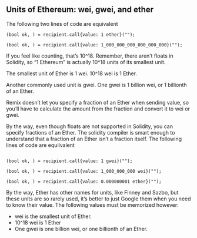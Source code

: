 ## Units of Ethereum: wei, gwei, and ether

The following two lines of code are equivalent

```solidity
(bool ok, ) = recipient.call{value: 1 ether}("");

(bool ok, ) = recipient.call{value: 1_000_000_000_000_000_000}("");
```

If you feel like counting, that’s 10^18. Remember, there aren’t floats in Solidity, so “1 Ethereum” is actually 10^18 units of its smallest unit.

The smallest unit of Ether is 1 wei. 10^18 wei is 1 Ether.

Another commonly used unit is gwei. One gwei is 1 billion wei, or 1 billionth of an Ether.

Remix doesn’t let you specify a fraction of an Ether when sending value, so you’ll have to calculate the amount from the fraction and convert it to wei or gwei.

By the way, even though floats are not supported in Solidity, you can specify fractions of an Ether. The solidity compiler is smart enough to understand that a fraction of an Ether isn’t a fraction itself. The following lines of code are equilvalent

```solidity

(bool ok, ) = recipient.call{value: 1 gwei}("");

(bool ok, ) = recipient.call{value: 1_000_000_000 wei}("");

(bool ok, ) = recipient.call{value: 0.000000001 ether}("");
```

By the way, Ether has other names for units, like Finney and Sazbo, but these units are so rarely used, it’s better to just Google them when you need to know their value. The following values must be memorized however:

- wei is the smallest unit of Ether.
- 10^18 wei is 1 Ether
- One gwei is one billion wei, or one billionth of an Ether.
